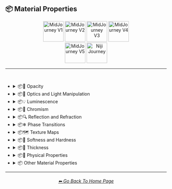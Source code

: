 <h2>📦 Material Properties</h2>

<div align="center">

[<img src="F://GitHubRepo/MidJourney-Styles-and-Keywords-Reference/Images/Repo_Parts/Buttons/Version_Buttons/button_version_V1_inactive.webp?raw=true" alt="MidJourney V1" height="64" />](F://GitHubRepo/MidJourney-Styles-and-Keywords-Reference/Pages/MJ_V1/Style_Pages/Sphere/Material_Properties.md)
[<img src="F://GitHubRepo/MidJourney-Styles-and-Keywords-Reference/Images/Repo_Parts/Buttons/Version_Buttons/button_version_V2_active.webp?raw=true" alt="MidJourney V2" height="64" />](F://GitHubRepo/MidJourney-Styles-and-Keywords-Reference/Pages/MJ_V2/Style_Pages/Sphere/Material_Properties.md)
[<img src="F://GitHubRepo/MidJourney-Styles-and-Keywords-Reference/Images/Repo_Parts/Buttons/Version_Buttons/button_version_V3_inactive.webp?raw=true" alt="MidJourney V3" height="64" />](F://GitHubRepo/MidJourney-Styles-and-Keywords-Reference/Pages/MJ_V3/Style_Pages/Sphere/Material_Properties.md)
[<img src="F://GitHubRepo/MidJourney-Styles-and-Keywords-Reference/Images/Repo_Parts/Buttons/Version_Buttons/button_version_V4_inactive.webp?raw=true" alt="MidJourney V4" height="64" />](F://GitHubRepo/MidJourney-Styles-and-Keywords-Reference/Pages/MJ_V4/Style_Pages/Just_The_Style/Material_Properties.md)
<br>
[<img src="F://GitHubRepo/MidJourney-Styles-and-Keywords-Reference/Images/Repo_Parts/Buttons/Version_Buttons/button_version_V5_Alpha_inactive_half.webp?raw=true" alt="MidJourney V5" height="64" />](F://GitHubRepo/MidJourney-Styles-and-Keywords-Reference/Pages/MJ_V5/Style_Pages/Just_The_Style/Material_Properties.md)
[<img src="F://GitHubRepo/MidJourney-Styles-and-Keywords-Reference/Images/Repo_Parts/Buttons/Version_Buttons/button_version_niji_inactive_half.webp?raw=true" alt="Niji Journey" height="64" />](F://GitHubRepo/MidJourney-Styles-and-Keywords-Reference/Pages/Niji_Journey/Niji_V4/Style_Pages/Material_Properties.md)


</div>

<hr>
<br>


- <details><summary>📦🧫 Opacity</summary><p><div align="center">

	| Opacity |
	| :-: |
	| <img src="F://GitHubRepo/MidJourney-Styles-and-Keywords-Reference/Images/MJ_V2/MidJourney_Styles_(sphere)/Wave_13/sphere_Opacity.webp?raw=true" width="256" /> |
	
	<br>

	| Transparent | Translucent | Opaque |
	| :-: | :-: | :-: |
	| <img src="F://GitHubRepo/MidJourney-Styles-and-Keywords-Reference/Images/MJ_V2/MidJourney_Styles_(sphere)/sphere_transparent.webp?raw=true" width="256" /> | <img src="F://GitHubRepo/MidJourney-Styles-and-Keywords-Reference/Images/MJ_V2/MidJourney_Styles_(sphere)/sphere_translucent.webp?raw=true" width="256" /> | <img src="F://GitHubRepo/MidJourney-Styles-and-Keywords-Reference/Images/MJ_V2/MidJourney_Styles_(sphere)/sphere_opaque.webp?raw=true" width="256" /> | 

	</div></p></details>


- <details><summary>📦🏮 Optics and Light Manipulation</summary><p><div align="center">

	| Optics | Materiality |
	| :-: | :-: |
	| <img src="F://GitHubRepo/MidJourney-Styles-and-Keywords-Reference/Images/MJ_V2/MidJourney_Styles_(sphere)/sphere_optics.webp?raw=true" width="256" /> | <img src="F://GitHubRepo/MidJourney-Styles-and-Keywords-Reference/Images/MJ_V2/MidJourney_Styles_(sphere)/sphere_materiality.webp?raw=true" width="256" /> |
	
	<br>

	| Scattering | Subsurface-Scattering |
	| :-: | :-: |
	| <img src="F://GitHubRepo/MidJourney-Styles-and-Keywords-Reference/Images/MJ_V2/MidJourney_Styles_(sphere)/sphere_scattering.webp?raw=true" width="256" /> | <img src="F://GitHubRepo/MidJourney-Styles-and-Keywords-Reference/Images/MJ_V2/MidJourney_Styles_(sphere)/Wave_10/sphere_Subsurface-Scattering.webp?raw=true" width="256" /> |

	<br>
	
	| Ambient Occlusion | Opalescent |
	| :-: | :-: |
	| <img src="F://GitHubRepo/MidJourney-Styles-and-Keywords-Reference/Images/MJ_V2/MidJourney_Styles_(sphere)/sphere_AmbientOcclusion.webp?raw=true" width="256" /> | <img src="F://GitHubRepo/MidJourney-Styles-and-Keywords-Reference/Images/MJ_V2/MidJourney_Styles_(sphere)/sphere_Opalescent.webp?raw=true" width="256" /> |

	<br>
	
	| Polarization | Polarized |
	| :-: | :-: |
	| <img src="F://GitHubRepo/MidJourney-Styles-and-Keywords-Reference/Images/MJ_V2/MidJourney_Styles_(sphere)/Wave_11/sphere_Polarization.webp?raw=true" width="256" /> | <img src="F://GitHubRepo/MidJourney-Styles-and-Keywords-Reference/Images/MJ_V2/MidJourney_Styles_(sphere)/Wave_11/sphere_Polarized.webp?raw=true" width="256" /> |
	
	<br>
	
	| Solarization | Solarized |
	| :-: | :-: |
	| <img src="F://GitHubRepo/MidJourney-Styles-and-Keywords-Reference/Images/MJ_V2/MidJourney_Styles_(sphere)/Wave_11/sphere_Solarization.webp?raw=true" width="256" /> | <img src="F://GitHubRepo/MidJourney-Styles-and-Keywords-Reference/Images/MJ_V2/MidJourney_Styles_(sphere)/Wave_11/sphere_Solarized.webp?raw=true" width="256" /> |

	<br>

	| Iridescent | Dispersion |
	| :-: | :-: |
	| <img src="F://GitHubRepo/MidJourney-Styles-and-Keywords-Reference/Images/MJ_V2/MidJourney_Styles_(sphere)/sphere_iridescent.webp?raw=true" width="256" /> | <img src="F://GitHubRepo/MidJourney-Styles-and-Keywords-Reference/Images/MJ_V2/MidJourney_Styles_(sphere)/sphere_dispersion.webp?raw=true" width="256" /> | 
	
	<br>
	
	| Chromatic | Prismatic |
	| :-: | :-: |
	| <img src="F://GitHubRepo/MidJourney-Styles-and-Keywords-Reference/Images/MJ_V2/MidJourney_Styles_(sphere)/sphere_chromatic.webp?raw=true" width="256" /> | <img src="F://GitHubRepo/MidJourney-Styles-and-Keywords-Reference/Images/MJ_V2/MidJourney_Styles_(sphere)/sphere_prismatic.webp?raw=true" width="256" /> | 

	<br>

	| Glitter | Sparkly | Sparkles |
	| :-: | :-: | :-: |
	| <img src="F://GitHubRepo/MidJourney-Styles-and-Keywords-Reference/Images/MJ_V2/MidJourney_Styles_(sphere)/sphere_glitter.webp?raw=true" width="256" /> | <img src="F://GitHubRepo/MidJourney-Styles-and-Keywords-Reference/Images/MJ_V2/MidJourney_Styles_(sphere)/sphere_Sparkly.webp?raw=true" width="256" /> | <img src="F://GitHubRepo/MidJourney-Styles-and-Keywords-Reference/Images/MJ_V2/MidJourney_Styles_(sphere)/Wave_14/sphere_Sparkles.webp?raw=true" width="256" /> |

	<br>
	
	| Scintillating |
	| :-: |
	| <img src="F://GitHubRepo/MidJourney-Styles-and-Keywords-Reference/Images/MJ_V2/MidJourney_Styles_(sphere)/sphere_Scintillating.webp?raw=true" width="256" /> |

	</div></p></details>


- <details><summary>📦💡 Luminescence</summary><p><div align="center">

	| Glowing | Glowing Neon | Glow-In-The-Dark |
	| :-: | :-: | :-: |
	| <img src="F://GitHubRepo/MidJourney-Styles-and-Keywords-Reference/Images/MJ_V2/MidJourney_Styles_(sphere)/sphere_glowing.webp?raw=true" width="256" /> | <img src="F://GitHubRepo/MidJourney-Styles-and-Keywords-Reference/Images/MJ_V2/MidJourney_Styles_(sphere)/Wave_14/sphere_Glowing_Neon.webp?raw=true" width="256" /> | <img src="F://GitHubRepo/MidJourney-Styles-and-Keywords-Reference/Images/MJ_V2/MidJourney_Styles_(sphere)/sphere_Glow-In-The-Dark.webp?raw=true" width="256" /> |

	<br>

	| Radiant | Cherenkov Radiation |
	| :-: | :-: |
	| <img src="F://GitHubRepo/MidJourney-Styles-and-Keywords-Reference/Images/MJ_V2/MidJourney_Styles_(sphere)/Wave_11/sphere_Radiant.webp?raw=true" width="256" /> | <img src="F://GitHubRepo/MidJourney-Styles-and-Keywords-Reference/Images/MJ_V2/MidJourney_Styles_(sphere)/sphere_Cherenkov_Radiation.webp?raw=true" width="256" /> |

	<br>
	
	| Luminescence |
	| :-: |
	| <img src="F://GitHubRepo/MidJourney-Styles-and-Keywords-Reference/Images/MJ_V2/MidJourney_Styles_(sphere)/Wave_13/sphere_Luminescence.webp?raw=true" width="256" /> |

	<br>

	| Bioluminescence | Photoluminescence | Chemiluminescence |
	| :-: | :-: | :-: |
	| <img src="F://GitHubRepo/MidJourney-Styles-and-Keywords-Reference/Images/MJ_V2/MidJourney_Styles_(sphere)/sphere_bioluminescence.webp?raw=true" width="256" /> | <img src="F://GitHubRepo/MidJourney-Styles-and-Keywords-Reference/Images/MJ_V2/MidJourney_Styles_(sphere)/sphere_Photoluminescence.webp?raw=true" width="256" /> | <img src="F://GitHubRepo/MidJourney-Styles-and-Keywords-Reference/Images/MJ_V2/MidJourney_Styles_(sphere)/sphere_Chemiluminescence.webp?raw=true" width="256" /> |
	
	<br>
	
	| Cathodoluminescence | Electroluminescence | Radioluminescence |
	| :-: | :-: | :-: |
	| <img src="F://GitHubRepo/MidJourney-Styles-and-Keywords-Reference/Images/MJ_V2/MidJourney_Styles_(sphere)/sphere_Cathodoluminescence.webp?raw=true" width="256" /> | <img src="F://GitHubRepo/MidJourney-Styles-and-Keywords-Reference/Images/MJ_V2/MidJourney_Styles_(sphere)/sphere_Electroluminescence.webp?raw=true" width="256" /> | <img src="F://GitHubRepo/MidJourney-Styles-and-Keywords-Reference/Images/MJ_V2/MidJourney_Styles_(sphere)/sphere_Radioluminescence.webp?raw=true" width="256" /> |
	
	<br>
	
	| Fluorescence | Phosphorescence | Thermoluminescence |
	| :-: | :-: | :-: |
	| <img src="F://GitHubRepo/MidJourney-Styles-and-Keywords-Reference/Images/MJ_V2/MidJourney_Styles_(sphere)/sphere_Fluorescence.webp?raw=true" width="256" /> | <img src="F://GitHubRepo/MidJourney-Styles-and-Keywords-Reference/Images/MJ_V2/MidJourney_Styles_(sphere)/sphere_Phosphorescence.webp?raw=true" width="256" /> | <img src="F://GitHubRepo/MidJourney-Styles-and-Keywords-Reference/Images/MJ_V2/MidJourney_Styles_(sphere)/sphere_Thermoluminescence.webp?raw=true" width="256" /> |

	<br>
	
	| Electrochemiluminescence | Crystalloluminescence | Piezoluminescence |
	| :-: | :-: | :-: |
	| <img src="F://GitHubRepo/MidJourney-Styles-and-Keywords-Reference/Images/MJ_V2/MidJourney_Styles_(sphere)/sphere_Electrochemiluminescence.webp?raw=true" width="256" /> | <img src="F://GitHubRepo/MidJourney-Styles-and-Keywords-Reference/Images/MJ_V2/MidJourney_Styles_(sphere)/sphere_Crystalloluminescence.webp?raw=true" width="256" /> | <img src="F://GitHubRepo/MidJourney-Styles-and-Keywords-Reference/Images/MJ_V2/MidJourney_Styles_(sphere)/sphere_Piezoluminescence.webp?raw=true" width="256" /> |

	<br>
	
	| Triboluminescence | Mechanoluminescence | Lyoluminescence |
	| :-: | :-: | :-: |
	| <img src="F://GitHubRepo/MidJourney-Styles-and-Keywords-Reference/Images/MJ_V2/MidJourney_Styles_(sphere)/sphere_Triboluminescence.webp?raw=true" width="256" /> | <img src="F://GitHubRepo/MidJourney-Styles-and-Keywords-Reference/Images/MJ_V2/MidJourney_Styles_(sphere)/sphere_Mechanoluminescence.webp?raw=true" width="256" /> | <img src="F://GitHubRepo/MidJourney-Styles-and-Keywords-Reference/Images/MJ_V2/MidJourney_Styles_(sphere)/sphere_Lyoluminescence.webp?raw=true" width="256" /> |
	
	<br>
	
	| Candoluminescence | Fractoluminescence | Sonoluminescence |
	| :-: | :-: | :-: |
	| <img src="F://GitHubRepo/MidJourney-Styles-and-Keywords-Reference/Images/MJ_V2/MidJourney_Styles_(sphere)/sphere_Candoluminescence.webp?raw=true" width="256" /> | <img src="F://GitHubRepo/MidJourney-Styles-and-Keywords-Reference/Images/MJ_V2/MidJourney_Styles_(sphere)/sphere_Fractoluminescence.webp?raw=true" width="256" /> | <img src="F://GitHubRepo/MidJourney-Styles-and-Keywords-Reference/Images/MJ_V2/MidJourney_Styles_(sphere)/sphere_Sonoluminescence.webp?raw=true" width="256" /> |
	
	<br>
	
	| Translucidluminescence |
	| :-: |
	| <img src="F://GitHubRepo/MidJourney-Styles-and-Keywords-Reference/Images/MJ_V2/MidJourney_Styles_(sphere)/sphere_Translucidluminescence.webp?raw=true" width="256" /> |

	</div></p></details>


- <details><summary>📦🌈 Chromism</summary><p><div align="center">

	| Chromism | Piezochromism | Tribochromism |
	| :-: | :-: | :-: |
	| <img src="F://GitHubRepo/MidJourney-Styles-and-Keywords-Reference/Images/MJ_V2/MidJourney_Styles_(sphere)/Wave_11/sphere_Chromism.webp?raw=true" width="256" /> | <img src="F://GitHubRepo/MidJourney-Styles-and-Keywords-Reference/Images/MJ_V2/MidJourney_Styles_(sphere)/Wave_11/sphere_Piezochromism.webp?raw=true" width="256" /> | <img src="F://GitHubRepo/MidJourney-Styles-and-Keywords-Reference/Images/MJ_V2/MidJourney_Styles_(sphere)/Wave_11/sphere_Tribochromism.webp?raw=true" width="256" /> |
	
	<br>
	
	| Metallochromism | Ionochromism | Goniochromism |
	| :-: | :-: | :-: |
	| <img src="F://GitHubRepo/MidJourney-Styles-and-Keywords-Reference/Images/MJ_V2/MidJourney_Styles_(sphere)/Wave_11/sphere_Metallochromism.webp?raw=true" width="256" /> | <img src="F://GitHubRepo/MidJourney-Styles-and-Keywords-Reference/Images/MJ_V2/MidJourney_Styles_(sphere)/Wave_11/sphere_Ionochromism.webp?raw=true" width="256" /> | <img src="F://GitHubRepo/MidJourney-Styles-and-Keywords-Reference/Images/MJ_V2/MidJourney_Styles_(sphere)/Wave_11/sphere_Goniochromism.webp?raw=true" width="256" /> |
	
	<br>
	
	| Hydrochromism | Cryochromism |
	| :-: | :-: |
	| <img src="F://GitHubRepo/MidJourney-Styles-and-Keywords-Reference/Images/MJ_V2/MidJourney_Styles_(sphere)/Wave_11/sphere_Hydrochromism.webp?raw=true" width="256" /> | <img src="F://GitHubRepo/MidJourney-Styles-and-Keywords-Reference/Images/MJ_V2/MidJourney_Styles_(sphere)/Wave_11/sphere_Cryochromism.webp?raw=true" width="256" /> |
	
	<br>
	
	| Radiochromism | Concentratochromism | Vapochromism |
	| :-: | :-: | :-: |
	| <img src="F://GitHubRepo/MidJourney-Styles-and-Keywords-Reference/Images/MJ_V2/MidJourney_Styles_(sphere)/Wave_11/sphere_Radiochromism.webp?raw=true" width="256" /> | <img src="F://GitHubRepo/MidJourney-Styles-and-Keywords-Reference/Images/MJ_V2/MidJourney_Styles_(sphere)/Wave_11/sphere_Concentratochromism.webp?raw=true" width="256" /> | <img src="F://GitHubRepo/MidJourney-Styles-and-Keywords-Reference/Images/MJ_V2/MidJourney_Styles_(sphere)/Wave_11/sphere_Vapochromism.webp?raw=true" width="256" /> |
	
	<br>
	
	| Solvatochromism | Solvatophotochromism |
	| :-: | :-: |
	| <img src="F://GitHubRepo/MidJourney-Styles-and-Keywords-Reference/Images/MJ_V2/MidJourney_Styles_(sphere)/Wave_11/sphere_Solvatochromism.webp?raw=true" width="256" /> | <img src="F://GitHubRepo/MidJourney-Styles-and-Keywords-Reference/Images/MJ_V2/MidJourney_Styles_(sphere)/Wave_11/sphere_Solvatophotochromism.webp?raw=true" width="256" /> |
	
	<br>
	
	| Thermochromism | Thermosolvatochromism | Thermochromatic |
	| :-: | :-: | :-: |
	| <img src="F://GitHubRepo/MidJourney-Styles-and-Keywords-Reference/Images/MJ_V2/MidJourney_Styles_(sphere)/Wave_11/sphere_Thermochromism.webp?raw=true" width="256" /> | <img src="F://GitHubRepo/MidJourney-Styles-and-Keywords-Reference/Images/MJ_V2/MidJourney_Styles_(sphere)/Wave_11/sphere_Thermosolvatochromism.webp?raw=true" width="256" /> | <img src="F://GitHubRepo/MidJourney-Styles-and-Keywords-Reference/Images/MJ_V2/MidJourney_Styles_(sphere)/Wave_11/sphere_Thermochromatic.webp?raw=true" width="256" /> |
	
	<br>
	
	| Photochromism | Photovoltachromism | Photoelectrochromism |
	| :-: | :-: | :-: |
	| <img src="F://GitHubRepo/MidJourney-Styles-and-Keywords-Reference/Images/MJ_V2/MidJourney_Styles_(sphere)/Wave_11/sphere_Photochromism.webp?raw=true" width="256" /> | <img src="F://GitHubRepo/MidJourney-Styles-and-Keywords-Reference/Images/MJ_V2/MidJourney_Styles_(sphere)/Wave_11/sphere_Photovoltachromism.webp?raw=true" width="256" /> | <img src="F://GitHubRepo/MidJourney-Styles-and-Keywords-Reference/Images/MJ_V2/MidJourney_Styles_(sphere)/Wave_11/sphere_Photoelectrochromism.webp?raw=true" width="256" /> |
	
	<br>
	
	| Halochromism | Halosolvatochromism |
	| :-: | :-: |
	| <img src="F://GitHubRepo/MidJourney-Styles-and-Keywords-Reference/Images/MJ_V2/MidJourney_Styles_(sphere)/Wave_11/sphere_Halochromism.webp?raw=true" width="256" /> | <img src="F://GitHubRepo/MidJourney-Styles-and-Keywords-Reference/Images/MJ_V2/MidJourney_Styles_(sphere)/Wave_11/sphere_Halosolvatochromism.webp?raw=true" width="256" /> |
	
	<br>
	
	| Cathodochromism | Amorphochromism | Sorptiochromism |
	| :-: | :-: | :-: |
	| <img src="F://GitHubRepo/MidJourney-Styles-and-Keywords-Reference/Images/MJ_V2/MidJourney_Styles_(sphere)/Wave_11/sphere_Cathodochromism.webp?raw=true" width="256" /> | <img src="F://GitHubRepo/MidJourney-Styles-and-Keywords-Reference/Images/MJ_V2/MidJourney_Styles_(sphere)/Wave_11/sphere_Amorphochromism.webp?raw=true" width="256" /> | <img src="F://GitHubRepo/MidJourney-Styles-and-Keywords-Reference/Images/MJ_V2/MidJourney_Styles_(sphere)/Wave_11/sphere_Sorptiochromism.webp?raw=true" width="256" /> |
	
	<br>
	
	| Electrochromism | Electromechanochromism |
	| :-: | :-: |
	| <img src="F://GitHubRepo/MidJourney-Styles-and-Keywords-Reference/Images/MJ_V2/MidJourney_Styles_(sphere)/Wave_11/sphere_Electrochromism.webp?raw=true" width="256" /> | <img src="F://GitHubRepo/MidJourney-Styles-and-Keywords-Reference/Images/MJ_V2/MidJourney_Styles_(sphere)/Wave_11/sphere_Electromechanochromism.webp?raw=true" width="256" /> |
	
	<br>
	
	| Magnetochromism | Mechanochromism |
	| :-: | :-: |
	| <img src="F://GitHubRepo/MidJourney-Styles-and-Keywords-Reference/Images/MJ_V2/MidJourney_Styles_(sphere)/Wave_11/sphere_Magnetochromism.webp?raw=true" width="256" /> | <img src="F://GitHubRepo/MidJourney-Styles-and-Keywords-Reference/Images/MJ_V2/MidJourney_Styles_(sphere)/Wave_11/sphere_Mechanochromism.webp?raw=true" width="256" /> |
	
	<br>
	
	| Biochromism | Bioelectrochromism |
	| :-: | :-: |
	| <img src="F://GitHubRepo/MidJourney-Styles-and-Keywords-Reference/Images/MJ_V2/MidJourney_Styles_(sphere)/Wave_11/sphere_Biochromism.webp?raw=true" width="256" /> | <img src="F://GitHubRepo/MidJourney-Styles-and-Keywords-Reference/Images/MJ_V2/MidJourney_Styles_(sphere)/Wave_11/sphere_Bioelectrochromism.webp?raw=true" width="256" /> |
	
	<br>
	
	| Chronochromism | Crystallochromism |
	| :-: | :-: |
	| <img src="F://GitHubRepo/MidJourney-Styles-and-Keywords-Reference/Images/MJ_V2/MidJourney_Styles_(sphere)/Wave_11/sphere_Chronochromism.webp?raw=true" width="256" /> | <img src="F://GitHubRepo/MidJourney-Styles-and-Keywords-Reference/Images/MJ_V2/MidJourney_Styles_(sphere)/Wave_11/sphere_Crystallochromism.webp?raw=true" width="256" /> |
	
	<br>
	
	| Rigidichromism | Aggregachromism |
	| :-: | :-: |
	| <img src="F://GitHubRepo/MidJourney-Styles-and-Keywords-Reference/Images/MJ_V2/MidJourney_Styles_(sphere)/Wave_11/sphere_Rigidichromism.webp?raw=true" width="256" /> | <img src="F://GitHubRepo/MidJourney-Styles-and-Keywords-Reference/Images/MJ_V2/MidJourney_Styles_(sphere)/Wave_11/sphere_Aggregachromism.webp?raw=true" width="256" /> |

	</div></p></details>


- <details><summary>📦🔍 Reflection and Refraction</summary><p><div align="center">

	| Rough | Matte |
	| :-: | :-: |
	| <img src="F://GitHubRepo/MidJourney-Styles-and-Keywords-Reference/Images/MJ_V2/MidJourney_Styles_(sphere)/sphere_Rough.webp?raw=true" width="256" /> | <img src="F://GitHubRepo/MidJourney-Styles-and-Keywords-Reference/Images/MJ_V2/MidJourney_Styles_(sphere)/sphere_matte.webp?raw=true" width="256" /> |
	
	<br>
	
	| Glossy | Shiny | Polished |
	| :-: | :-: | :-: |
	| <img src="F://GitHubRepo/MidJourney-Styles-and-Keywords-Reference/Images/MJ_V2/MidJourney_Styles_(sphere)/sphere_glossy.webp?raw=true" width="256" /> | <img src="F://GitHubRepo/MidJourney-Styles-and-Keywords-Reference/Images/MJ_V2/MidJourney_Styles_(sphere)/sphere_shiny.webp?raw=true" width="256" /> | <img src="F://GitHubRepo/MidJourney-Styles-and-Keywords-Reference/Images/MJ_V2/MidJourney_Styles_(sphere)/sphere_Polished.webp?raw=true" width="256" /> |
	
	<br>
	
	| Reflection | Reflective | Retroreflective |
	| :-: | :-: | :-: |
	| <img src="F://GitHubRepo/MidJourney-Styles-and-Keywords-Reference/Images/MJ_V2/MidJourney_Styles_(sphere)/Wave_13/sphere_Reflection.webp?raw=true" width="256" /> | <img src="F://GitHubRepo/MidJourney-Styles-and-Keywords-Reference/Images/MJ_V2/MidJourney_Styles_(sphere)/sphere_reflective.webp?raw=true" width="256" /> | <img src="F://GitHubRepo/MidJourney-Styles-and-Keywords-Reference/Images/MJ_V2/MidJourney_Styles_(sphere)/Wave_11/sphere_Retroreflective.webp?raw=true" width="256" /> |
	
	<br>

	| Refraction | Refractive | Caustics |
	| :-: | :-: | :-: |
	| <img src="F://GitHubRepo/MidJourney-Styles-and-Keywords-Reference/Images/MJ_V2/MidJourney_Styles_(sphere)/Wave_13/sphere_Refraction.webp?raw=true" width="256" /> | <img src="F://GitHubRepo/MidJourney-Styles-and-Keywords-Reference/Images/MJ_V2/MidJourney_Styles_(sphere)/sphere_refractive.webp?raw=true" width="256" /> | <img src="F://GitHubRepo/MidJourney-Styles-and-Keywords-Reference/Images/MJ_V2/MidJourney_Styles_(sphere)/sphere_Caustics.webp?raw=true" width="256" /> |

	<br>
	
	| Glare |
	| :-: |
	| <img src="F://GitHubRepo/MidJourney-Styles-and-Keywords-Reference/Images/MJ_V2/MidJourney_Styles_(sphere)/Wave_14/sphere_Glare.webp?raw=true" width="256" /> |

	<br>
	
	| Shimmer | Shimmering | Glimmering |
	| :-: | :-: | :-: |
	| <img src="F://GitHubRepo/MidJourney-Styles-and-Keywords-Reference/Images/MJ_V2/MidJourney_Styles_(sphere)/sphere_Shimmer.webp?raw=true" width="256" /> | <img src="F://GitHubRepo/MidJourney-Styles-and-Keywords-Reference/Images/MJ_V2/MidJourney_Styles_(sphere)/sphere_Shimmering.webp?raw=true" width="256" /> | <img src="F://GitHubRepo/MidJourney-Styles-and-Keywords-Reference/Images/MJ_V2/MidJourney_Styles_(sphere)/Wave_13/sphere_Glimmering.webp?raw=true" width="256" /> |

	</div></p></details>


- <details><summary>📦❄ Phase Transitions</summary><p><div align="center">

	| Melting | Freezing |
	| :-: | :-: |
	| <img src="F://GitHubRepo/MidJourney-Styles-and-Keywords-Reference/Images/MJ_V2/MidJourney_Styles_(sphere)/Wave_13/sphere_Melting.webp?raw=true" width="256" /> | <img src="F://GitHubRepo/MidJourney-Styles-and-Keywords-Reference/Images/MJ_V2/MidJourney_Styles_(sphere)/Wave_13/sphere_Freezing.webp?raw=true" width="256" /> |

	<br>

	| Vaporization | Condensation |
	| :-: | :-: |
	| <img src="F://GitHubRepo/MidJourney-Styles-and-Keywords-Reference/Images/MJ_V2/MidJourney_Styles_(sphere)/Wave_13/sphere_Vaporization.webp?raw=true" width="256" /> | <img src="F://GitHubRepo/MidJourney-Styles-and-Keywords-Reference/Images/MJ_V2/MidJourney_Styles_(sphere)/Wave_13/sphere_Condensation.webp?raw=true" width="256" /> |

	<br>

	| Sublimation | Deposition |
	| :-: | :-: |
	| <img src="F://GitHubRepo/MidJourney-Styles-and-Keywords-Reference/Images/MJ_V2/MidJourney_Styles_(sphere)/Wave_13/sphere_Sublimation.webp?raw=true" width="256" /> | <img src="F://GitHubRepo/MidJourney-Styles-and-Keywords-Reference/Images/MJ_V2/MidJourney_Styles_(sphere)/Wave_13/sphere_Deposition.webp?raw=true" width="256" /> |

	<br>

	| Ionization | Deionization |
	| :-: | :-: |
	| <img src="F://GitHubRepo/MidJourney-Styles-and-Keywords-Reference/Images/MJ_V2/MidJourney_Styles_(sphere)/Wave_13/sphere_Ionization.webp?raw=true" width="256" /> | <img src="F://GitHubRepo/MidJourney-Styles-and-Keywords-Reference/Images/MJ_V2/MidJourney_Styles_(sphere)/Wave_13/sphere_Deionization.webp?raw=true" width="256" /> |

	</div></p></details>


- <details><summary>📦🗺 Texture Maps</summary><p><div align="center">

	| Bump Map | Bump Mapped | Bump Mapping |
	| :-: | :-: | :-: |
	| <img src="F://GitHubRepo/MidJourney-Styles-and-Keywords-Reference/Images/MJ_V2/MidJourney_Styles_(sphere)/sphere_bumpmap.webp?raw=true" width="256" /> | <img src="F://GitHubRepo/MidJourney-Styles-and-Keywords-Reference/Images/MJ_V2/MidJourney_Styles_(sphere)/sphere_BumpMapped.webp?raw=true" width="256" /> | <img src="F://GitHubRepo/MidJourney-Styles-and-Keywords-Reference/Images/MJ_V2/MidJourney_Styles_(sphere)/sphere_BumpMapping.webp?raw=true" width="256" /> |
	
	<br>
	
	| Normal Map | Depth Map | Displacement Map |
	| :-: | :-: | :-: |
	| <img src="F://GitHubRepo/MidJourney-Styles-and-Keywords-Reference/Images/MJ_V2/MidJourney_Styles_(sphere)/sphere_normalmap.webp?raw=true" width="256" /> | <img src="F://GitHubRepo/MidJourney-Styles-and-Keywords-Reference/Images/MJ_V2/MidJourney_Styles_(sphere)/sphere_depthmap.webp?raw=true" width="256" /> | <img src="F://GitHubRepo/MidJourney-Styles-and-Keywords-Reference/Images/MJ_V2/MidJourney_Styles_(sphere)/Wave_11/sphere_Displacement_Map.webp?raw=true" width="256" /> |

	</div></p></details>


- <details><summary>📦🧊 Softness and Hardness</summary><p><div align="center">

	| Soft | Hard |
	| :-: | :-: |
	| <img src="F://GitHubRepo/MidJourney-Styles-and-Keywords-Reference/Images/MJ_V2/MidJourney_Styles_(sphere)/Wave_13/sphere_Soft.webp?raw=true" width="256" /> | <img src="F://GitHubRepo/MidJourney-Styles-and-Keywords-Reference/Images/MJ_V2/MidJourney_Styles_(sphere)/Wave_13/sphere_Hard.webp?raw=true" width="256" /> |

	<br>

	| Soft Body | Squishy |
	| :-: | :-: |
	| <img src="F://GitHubRepo/MidJourney-Styles-and-Keywords-Reference/Images/MJ_V2/MidJourney_Styles_(sphere)/sphere_SoftBody.webp?raw=true" width="256" /> | <img src="F://GitHubRepo/MidJourney-Styles-and-Keywords-Reference/Images/MJ_V2/MidJourney_Styles_(sphere)/sphere_Squishy.webp?raw=true" width="256" /> |

	<br>

	| Solid |
	| :-: |
	| <img src="F://GitHubRepo/MidJourney-Styles-and-Keywords-Reference/Images/MJ_V2/MidJourney_Styles_(sphere)/Wave_13/sphere_Solid.webp?raw=true" width="256" /> |

	</div></p></details>


- <details><summary>📦🥞 Thickness</summary><p><div align="center">

	| Thin | Thick |
	| :-: | :-: |
	| <img src="F://GitHubRepo/MidJourney-Styles-and-Keywords-Reference/Images/MJ_V2/MidJourney_Styles_(sphere)/sphere_Thin.webp?raw=true" width="256" /> | <img src="F://GitHubRepo/MidJourney-Styles-and-Keywords-Reference/Images/MJ_V2/MidJourney_Styles_(sphere)/sphere_Thick.webp?raw=true" width="256" /> |

	</div></p></details>


- <details><summary>📦🧽 Physical Properties</summary><p><div align="center">

	| Blobby | Blobs |
	| :-: | :-: |
	| <img src="F://GitHubRepo/MidJourney-Styles-and-Keywords-Reference/Images/MJ_V2/MidJourney_Styles_(sphere)/sphere_Blobby.webp?raw=true" width="256" /> | <img src="F://GitHubRepo/MidJourney-Styles-and-Keywords-Reference/Images/MJ_V2/MidJourney_Styles_(sphere)/sphere_Blobs.webp?raw=true" width="256" /> |

	<br>
	
	| Cracks | Cracked |
	| :-: | :-: |
	| <img src="F://GitHubRepo/MidJourney-Styles-and-Keywords-Reference/Images/MJ_V2/MidJourney_Styles_(sphere)/sphere_Cracks.webp?raw=true" width="256" /> | <img src="F://GitHubRepo/MidJourney-Styles-and-Keywords-Reference/Images/MJ_V2/MidJourney_Styles_(sphere)/Wave_9/sphere_Cracked.webp?raw=true" width="256" /> |

	<br>
	
	| Dirty | With Imperfections |
	| :-: | :-: |
	| <img src="F://GitHubRepo/MidJourney-Styles-and-Keywords-Reference/Images/MJ_V2/MidJourney_Styles_(sphere)/sphere_dirty.webp?raw=true" width="256" /> | <img src="F://GitHubRepo/MidJourney-Styles-and-Keywords-Reference/Images/MJ_V2/MidJourney_Styles_(sphere)/sphere_withimperfections.webp?raw=true" width="256" /> |

	<br>

	| Carbonated | Effervescent |
	| :-: | :-: |
	| <img src="F://GitHubRepo/MidJourney-Styles-and-Keywords-Reference/Images/MJ_V2/MidJourney_Styles_(sphere)/sphere_Carbonated.webp?raw=true" width="256" /> | <img src="F://GitHubRepo/MidJourney-Styles-and-Keywords-Reference/Images/MJ_V2/MidJourney_Styles_(sphere)/sphere_Effervescent.webp?raw=true" width="256" /> |
	
	<br>
	
	| Icy | Charred |
	| :-: | :-: |
	| <img src="F://GitHubRepo/MidJourney-Styles-and-Keywords-Reference/Images/MJ_V2/MidJourney_Styles_(sphere)/sphere_Icy.webp?raw=true" width="256" /> | <img src="F://GitHubRepo/MidJourney-Styles-and-Keywords-Reference/Images/MJ_V2/MidJourney_Styles_(sphere)/sphere_Charred.webp?raw=true" width="256" /> |
	
	<br>
	
	| Corrugated | Perforated |
	| :-: | :-: |
	| <img src="F://GitHubRepo/MidJourney-Styles-and-Keywords-Reference/Images/MJ_V2/MidJourney_Styles_(sphere)/sphere_Corrugated.webp?raw=true" width="256" /> | <img src="F://GitHubRepo/MidJourney-Styles-and-Keywords-Reference/Images/MJ_V2/MidJourney_Styles_(sphere)/sphere_Perforated.webp?raw=true" width="256" /> |
	
	<br>
	
	| Hydrophobic |
	| :-: |
	| <img src="F://GitHubRepo/MidJourney-Styles-and-Keywords-Reference/Images/MJ_V2/MidJourney_Styles_(sphere)/Wave_11/sphere_Hydrophobic.webp?raw=true" width="256" /> |
	
	<br>
	
	| Flowing |
	| :-: |
	| <img src="F://GitHubRepo/MidJourney-Styles-and-Keywords-Reference/Images/MJ_V2/MidJourney_Styles_(sphere)/sphere_Flowing.webp?raw=true" width="256" /> |

	</div></p></details>


- <details><summary>📦 Other Material Properties</summary><p><div align="center">

	| Anisotropy |
	| :-: |
	| <img src="F://GitHubRepo/MidJourney-Styles-and-Keywords-Reference/Images/MJ_V2/MidJourney_Styles_(sphere)/sphere_Anisotropy.webp?raw=true" width="256" /> |

	</div></p></details>

<hr><!--------------->
<div align="center">
<h6><a href="F://GitHubRepo/MidJourney-Styles-and-Keywords-Reference/README.md">⬅ Go Back To Home Page</a></h6>
</div>
